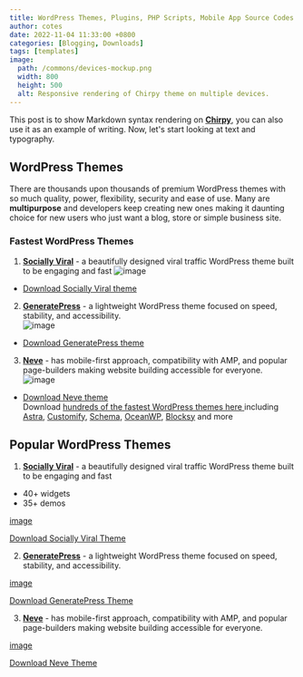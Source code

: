 ```yaml
---
title: WordPress Themes, Plugins, PHP Scripts, Mobile App Source Codes and Forum Scripts
author: cotes
date: 2022-11-04 11:33:00 +0800
categories: [Blogging, Downloads]
tags: [templates]
image:
  path: /commons/devices-mockup.png
  width: 800
  height: 500
  alt: Responsive rendering of Chirpy theme on multiple devices.
---
```


This post is to show Markdown syntax rendering on [**Chirpy**](https://github.com/cotes2020/jekyll-theme-chirpy/fork), you can also use it as an example of writing. Now, let's start looking at text and typography.

## WordPress Themes
There are thousands upon thousands of premium WordPress themes with so much quality, power, flexibility, security and ease of use. Many are **multipurpose** and developers keep creating new ones making it daunting choice for new users who just want a blog, store or simple business site. 
### Fastest WordPress Themes
1. <a href="https://demo.mythemeshop.com/s/?theme=SociallyViral" rel="noopener noreferrer" target="_blank">**Socially Viral**</a> - a beautifully designed viral traffic WordPress theme built to be engaging and fast
![image](https://dummyimage.com/300/Eeeeee/ffffff.jpg&text=TechBrv)
- <a href="https://exe.com" target="_blank" rel="noopener nofollow" >Download Socially Viral theme</a>
2. <a href="https://generatepress.com/site-library" rel="noopener noreferrer" target="_blank">**GeneratePress**</a> - a lightweight WordPress theme focused on speed, stability, and accessibility.  
![image](https://dummyimage.com/300/Eeeeee/ffffff.jpg&text=TechBrv)
- <a href="https://exe.io" target="_blank" rel="noopener nofollow" >Download GeneratePress theme</a>  
3. <a href="https://themeisle.com/themes/neve/starter-sites" rel="noopener noreferrer" target="_blank">**Neve**</a> - has mobile-first approach, compatibility with AMP, and popular page-builders making website building accessible for everyone.  
![image](https://dummyimage.com/300/eeeeee/ffffff.jpg&text=TechBrv)  
- <a href="https://exe.io" target="_blank" rel="noopener nofollow" >Download Neve theme</a>  
Download <a href="https://sheets.g" target="_blank">hundreds of the fastest WordPress themes here </a> including <a href="https://wpastra.com/starter-templates" target="_blank" rel="noopener noreferrer" >Astra</a>,  <a href="https://pressmaximum.com/customify/site-library" target="_blank" rel="noopener noreferrer">Customify</a>, <a href="https://demo.mythemeshop.com/s/?theme=Schema" target="_blank" rel="noopener noreferrer" >Schema</a>, <a href="https://oceanwp.org/demos/" target="_blank" rel="noopener noreferrer" >OceanWP</a>, <a href="https://creativethemes.com/blocksy/starter-sites/" target="_blank" rel="noopener noreferrer">Blocksy</a> and more

## Popular WordPress Themes
1. <a href="https://demo.mythemeshop.com/s/?theme=SociallyViral" rel="noopener noreferrer" target="_blank">**Socially Viral**</a> - a beautifully designed viral traffic WordPress theme built to be engaging and fast
- 40+ widgets
- 35+ demos  

[image](https://dummyimage.com/300/Eeeeee/ffffff.jpg&text=TechBrv)  

<a href="https://exe.com" target="_blank" rel="noopener nofollow" >Download Socially Viral Theme</a>  

2. <a href="https://generatepress.com/site-library" rel="noopener noreferrer" target="_blank">**GeneratePress**</a> - a lightweight WordPress theme focused on speed, stability, and accessibility.  

[image](https://dummyimage.com/300/Eeeeee/ffffff.jpg&text=TechBrv)  

<a href="https://exe.io" target="_blank" rel="noopener nofollow" >Download GeneratePress Theme</a>  

3. <a href="https://themeisle.com/themes/neve/starter-sites" rel="noopener noreferrer" target="_blank">**Neve**</a> - has mobile-first approach, compatibility with AMP, and popular page-builders making website building accessible for everyone.  

[image](https://dummyimage.com/300/Eeeeee/ffffff.jpg&text=TechBrv)  

<a href="https://exe.io" target="_blank" rel="noopener nofollow" >Download Neve Theme</a>  
